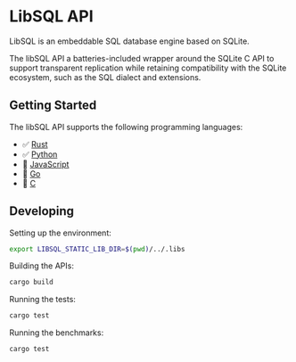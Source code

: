 # LibSQL API

LibSQL is an embeddable SQL database engine based on SQLite.

The libSQL API a batteries-included wrapper around the SQLite C API to support transparent replication while retaining compatibility with the SQLite ecosystem, such as the SQL dialect and extensions.

## Getting Started

The libSQL API supports the following programming languages:

* ✅ [Rust](core) 
* ✅ [Python](bindings/python)
* 👷 [JavaScript](bindings/js)
* 👷 [Go](bindings/go)
* 👷 [C](bindings/c)

## Developing

Setting up the environment:

```sh
export LIBSQL_STATIC_LIB_DIR=$(pwd)/../.libs
```

Building the APIs:

```sh
cargo build
```

Running the tests:

```sh
cargo test
```

Running the benchmarks:

```sh
cargo test
```